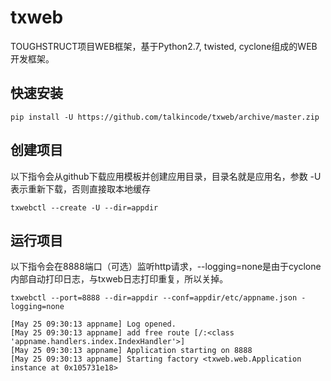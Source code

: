 # txweb

TOUGHSTRUCT项目WEB框架，基于Python2.7, twisted, cyclone组成的WEB开发框架。

## 快速安装 

    pip install -U https://github.com/talkincode/txweb/archive/master.zip

## 创建项目

以下指令会从github下载应用模板并创建应用目录，目录名就是应用名，参数 -U 表示重新下载，否则直接取本地缓存

    txwebctl --create -U --dir=appdir

## 运行项目

以下指令会在8888端口（可选）监听http请求，--logging=none是由于cyclone内部自动打印日志，与txweb日志打印重复，所以关掉。

    txwebctl --port=8888 --dir=appdir --conf=appdir/etc/appname.json -logging=none

    [May 25 09:30:13 appname] Log opened.
    [May 25 09:30:13 appname] add free route [/:<class 'appname.handlers.index.IndexHandler'>]
    [May 25 09:30:13 appname] Application starting on 8888
    [May 25 09:30:13 appname] Starting factory <txweb.web.Application instance at 0x105731e18>
